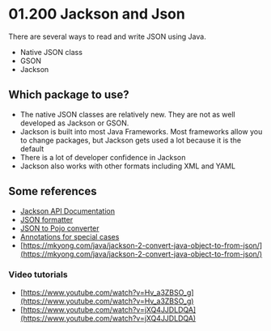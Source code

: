 # 01.200 Jackson and Json

There are several ways to read and write JSON using Java.

- Native JSON class
- GSON
- Jackson

## Which package to use?

- The native JSON classes are relatively new.  They are not as well developed as Jackson or GSON.
- Jackson is built into most Java Frameworks.  Most frameworks allow you to change packages, but Jackson gets used a lot because it is the default
- There is a lot of developer confidence in Jackson
- Jackson also works with other formats including XML and YAML


## Some references
- [Jackson API Documentation](https://javadoc.io/doc/com.fasterxml.jackson.core)
- [JSON formatter](https://jsonformatter.org/)
- [JSON to Pojo converter](https://www.jsonschema2pojo.org/)
- [Annotations for special cases](https://reflectoring.io/jackson/)
- [https://mkyong.com/java/jackson-2-convert-java-object-to-from-json/](https://mkyong.com/java/jackson-2-convert-java-object-to-from-json/)
### Video tutorials

- [https://www.youtube.com/watch?v=Hv_a3ZBSO_g](https://www.youtube.com/watch?v=Hv_a3ZBSO_g)
- [https://www.youtube.com/watch?v=jXQ4JJDLDQA](https://www.youtube.com/watch?v=jXQ4JJDLDQA)
  